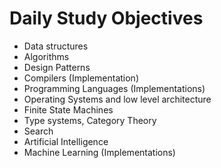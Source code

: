 # Daily Study Objectives

- Data structures
- Algorithms
- Design Patterns
- Compilers (Implementation)
- Programming Languages (Implementations)
- Operating Systems and low level architecture
- Finite State Machines
- Type systems, Category Theory
- Search
- Artificial Intelligence
- Machine Learning (Implementations)
